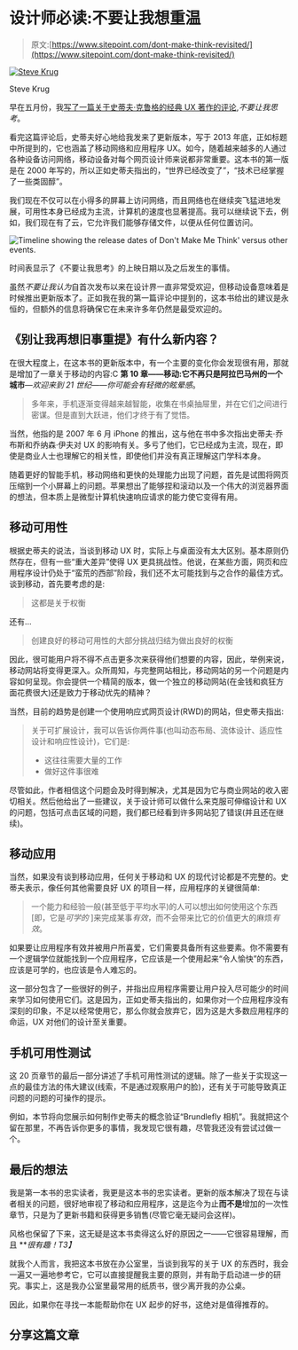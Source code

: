 # 设计师必读:不要让我想重温

> 原文:[https://www.sitepoint.com/dont-make-think-revisited/](https://www.sitepoint.com/dont-make-think-revisited/)

[![Steve Krug](../Images/89b46fdea205d33fe0739472d1cb26ca.png)](http://www.sensible.com/about.html)

Steve Krug

早在五月份，我[写了一篇关于史蒂夫·克鲁格的经典 UX 著作的评论](https://www.sitepoint.com/review-dont-make-me-think/ "Don't Make Me Think Review"),*不要让我思考*。

看完这篇评论后，史蒂夫好心地给我发来了更新版本，写于 2013 年底，正如标题中所提到的，它也涵盖了移动网络和应用程序 UX。如今，随着越来越多的人通过各种设备访问网络，移动设备对每个网页设计师来说都非常重要。这本书的第一版是在 2000 年写的，所以正如史蒂夫指出的，“世界已经改变了”，“技术已经掌握了一些类固醇”。

我们现在不仅可以在小得多的屏幕上访问网络，而且网络也在继续突飞猛进地发展，可用性本身已经成为主流，计算机的速度也显著提高。我可以继续说下去，例如，我们现在有了云，它允许我们能够存储文件，以便从任何位置访问。

![Timeline showing the release dates of Don't Make Me Think' versus other events.](../Images/957c2bad814f423933c756d69de66a81.png)

时间表显示了《不要让我思考》的上映日期以及之后发生的事情。

虽然*不要让我认为*自首次发布以来在设计界一直非常受欢迎，但移动设备意味着是时候推出更新版本了。正如我在我的第一篇评论中提到的，这本书给出的建议是永恒的，但额外的信息将确保它在未来许多年仍然是最受欢迎的。

## 《别让我再想旧事重提》有什么新内容？

在很大程度上，在这本书的更新版本中，有一个主要的变化你会发现很有用，那就是增加了一章关于移动的内容:C **第 10 章——移动:它不再只是阿拉巴马州的一个城市**—*欢迎来到 21 世纪——你可能会有轻微的眩晕感*。

> 多年来，手机逐渐变得越来越智能，收集在书桌抽屉里，并在它们之间进行密谋。但是直到大跃进，他们才终于有了觉悟。

当然，他指的是 2007 年 6 月 iPhone 的推出，这与他在书中多次指出史蒂夫·乔布斯和乔纳森·伊夫对 UX 的影响有关。多亏了他们，它已经成为主流，现在，即使是商业人士也理解它的相关性，即使他们并没有真正理解这门学科本身。

随着更好的智能手机，移动网络和更快的处理能力出现了问题，首先是试图将网页压缩到一个小屏幕上的问题。苹果想出了能够捏和滚动以及一个伟大的浏览器界面的想法，但本质上是微型计算机快速响应请求的能力使它变得有用。

## 移动可用性

根据史蒂夫的说法，当谈到移动 UX 时，实际上与桌面没有太大区别。基本原则仍然存在，但有一些“重大差异”使得 UX 更具挑战性。他说，在某些方面，网页和应用程序设计仍处于“蛮荒的西部”阶段，我们还不太可能找到与之合作的最佳方式。谈到移动，首先要考虑的是:

> 这都是关于权衡

还有…

> 创建良好的移动可用性的大部分挑战归结为做出良好的权衡

因此，很可能用户将不得不点击更多次来获得他们想要的内容，因此，举例来说，移动网站将变得更深入。众所周知，与完整网站相比，移动网站的另一个问题是内容如何呈现。你会提供一个精简的版本，做一个独立的移动网站(在金钱和疯狂方面花费很大)还是致力于移动优先的精神？

当然，目前的趋势是创建一个使用响应式网页设计(RWD)的网站，但史蒂夫指出:

> 关于可扩展设计，我可以告诉你两件事(也叫动态布局、流体设计、适应性设计和响应性设计)，它们是:
> 
> *   这往往需要大量的工作
> *   做好这件事很难

尽管如此，作者相信这个问题会及时得到解决，尤其是因为它与商业网站的收入密切相关。然后他给出了一些建议，关于设计师可以做什么来克服可伸缩设计和 UX 的问题，包括可点击区域的问题，我们都已经看到许多网站犯了错误(并且还在继续)。

## 移动应用

当然，如果没有谈到移动应用，任何关于移动和 UX 的现代讨论都是不完整的。史蒂夫表示，像任何其他需要良好 UX 的项目一样，应用程序的关键很简单:

> 一个能力和经验一般(甚至低于平均水平)的人可以想出如何使用这个东西[即，它是*可学的* ]来完成某事*有效*，而不会带来比它的价值更大的麻烦*有效*。

如果要让应用程序有效并被用户所喜爱，它们需要具备所有这些要素。你不需要有一个逻辑学位就能找到一个应用程序，它应该是一个使用起来“令人愉快”的东西，应该是可学的，也应该是令人难忘的。

这一部分包含了一些很好的例子，并指出应用程序需要让用户投入尽可能少的时间来学习如何使用它们。这是因为，正如史蒂夫指出的，如果你对一个应用程序没有深刻的印象，不足以经常使用它，那么你就会放弃它，因为这是大多数应用程序的命运，UX 对他们的设计至关重要。

## 手机可用性测试

这 20 页章节的最后一部分讲述了手机可用性测试的逻辑。除了一些关于实现这一点的最佳方法的伟大建议(线索，不是通过观察用户的脸)，还有关于可能导致真正问题的问题的可操作的提示。

例如，本节将向您展示如何制作史蒂夫的概念验证“Brundlefly 相机”。我就把这个留在那里，不再告诉你更多的事情，我发现它很有趣，尽管我还没有尝试过做一个。

## 最后的想法

我是第一本书的忠实读者，我更是这本书的忠实读者。更新的版本解决了现在与读者相关的问题，很好地审视了移动和应用程序，这是迄今为止**而不是**增加的一次性章节，只是为了更新书籍和获得更多销售(尽管它毫无疑问会这样)。

风格也保留了下来，这无疑是这本书卖得这么好的原因之一——它很容易理解，而且 ***很有趣！*T3】**

就我个人而言，我把这本书放在办公室里，当谈到我写的关于 UX 的东西时，我会一遍又一遍地参考它，它可以直接提醒我主要的原则，并有助于启动进一步的研究。事实上，这是我办公室里最常用的纸质书，很少离开我的办公桌。

因此，如果你在寻找一本能帮助你在 UX 起步的好书，这绝对是值得推荐的。

## 分享这篇文章